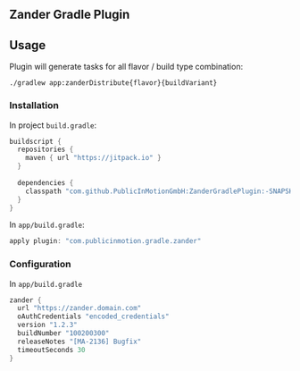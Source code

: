 ## Zander Gradle Plugin

## Usage

Plugin will generate tasks for all flavor / build type combination:

`./gradlew app:zanderDistribute{flavor}{buildVariant}`


### Installation
In project `build.gradle`:
```groovy
buildscript {
  repositories {
    maven { url "https://jitpack.io" }
  }
  
  dependencies {
    classpath "com.github.PublicInMotionGmbH:ZanderGradlePlugin:-SNAPSHOT"
  }
}
```

In `app/build.gradle`:
```groovy
apply plugin: "com.publicinmotion.gradle.zander"
```

### Configuration
In `app/build.gradle`

```groovy
zander {
  url "https://zander.domain.com"
  oAuthCredentials "encoded_credentials"
  version "1.2.3"
  buildNumber "100200300"
  releaseNotes "[MA-2136] Bugfix"
  timeoutSeconds 30
}
```
